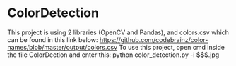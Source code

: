 # ColorDetection
This project is using 2 libraries (OpenCV and Pandas), and colors.csv which can be found in this link below:
https://github.com/codebrainz/color-names/blob/master/output/colors.csv
To use this project, open cmd inside the file ColorDection and enter this:
python color_detection.py -i $$$.jpg

